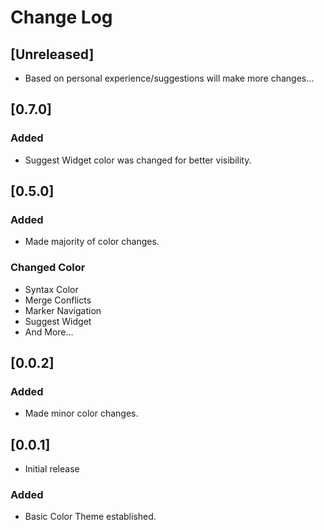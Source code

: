 # Change Log


## [Unreleased]
- Based on personal experience/suggestions will make more changes...

## [0.7.0]
### Added
- Suggest Widget color was changed for better visibility.

## [0.5.0]
### Added
- Made majority of color changes.
### Changed Color
- Syntax Color
- Merge Conflicts
- Marker Navigation
- Suggest Widget
- And More...

## [0.0.2]
### Added
- Made minor color changes.

## [0.0.1]
- Initial release

### Added
- Basic Color Theme established.